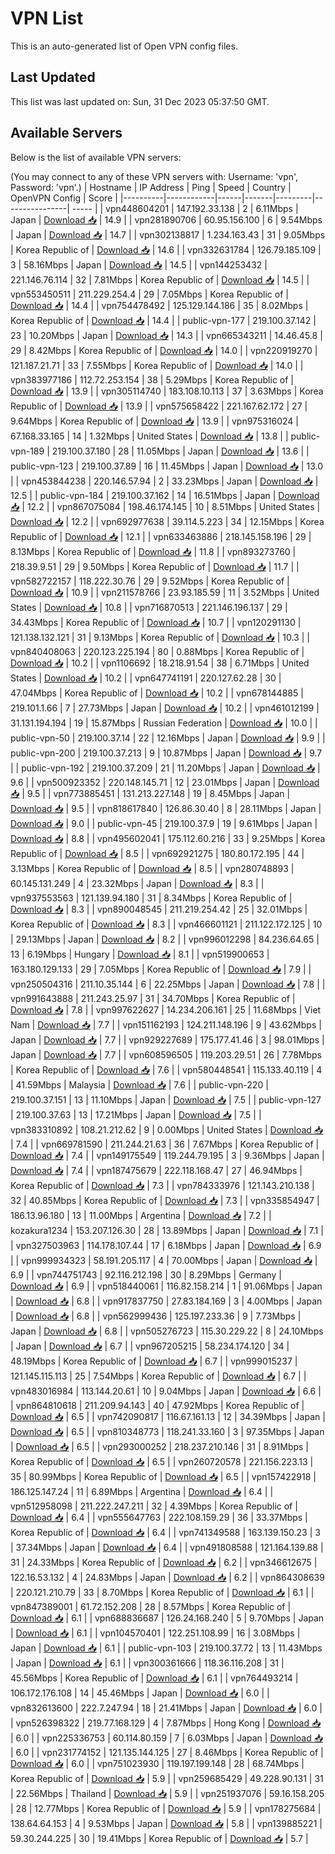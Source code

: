 # VPN List

This is an auto-generated list of Open VPN config files.

## Last Updated

This list was last updated on: Sun, 31 Dec 2023 05:37:50 GMT.

## Available Servers

Below is the list of available VPN servers:

(You may connect to any of these VPN servers with: Username: 'vpn', Password: 'vpn'.)
| Hostname | IP Address | Ping | Speed | Country | OpenVPN Config | Score |
|----------|------------|------|-------|---------|----------------| ----- |
| vpn448604201 | 147.192.33.138 | 2 | 6.11Mbps | Japan | [Download 📥](./configs/server_0_JP.ovpn) | 14.9 |
| vpn281890706 | 60.95.156.100 | 6 | 9.54Mbps | Japan | [Download 📥](./configs/server_1_JP.ovpn) | 14.7 |
| vpn302138817 | 1.234.163.43 | 31 | 9.05Mbps | Korea Republic of | [Download 📥](./configs/server_2_KR.ovpn) | 14.6 |
| vpn332631784 | 126.79.185.109 | 3 | 58.16Mbps | Japan | [Download 📥](./configs/server_3_JP.ovpn) | 14.5 |
| vpn144253432 | 221.146.76.114 | 32 | 7.81Mbps | Korea Republic of | [Download 📥](./configs/server_4_KR.ovpn) | 14.5 |
| vpn553450511 | 211.229.254.4 | 29 | 7.05Mbps | Korea Republic of | [Download 📥](./configs/server_5_KR.ovpn) | 14.4 |
| vpn754478492 | 125.129.144.186 | 35 | 8.02Mbps | Korea Republic of | [Download 📥](./configs/server_6_KR.ovpn) | 14.4 |
| public-vpn-177 | 219.100.37.142 | 23 | 10.20Mbps | Japan | [Download 📥](./configs/server_7_JP.ovpn) | 14.3 |
| vpn665343211 | 14.46.45.8 | 29 | 8.42Mbps | Korea Republic of | [Download 📥](./configs/server_8_KR.ovpn) | 14.0 |
| vpn220919270 | 121.187.21.71 | 33 | 7.55Mbps | Korea Republic of | [Download 📥](./configs/server_9_KR.ovpn) | 14.0 |
| vpn383977186 | 112.72.253.154 | 38 | 5.29Mbps | Korea Republic of | [Download 📥](./configs/server_10_KR.ovpn) | 13.9 |
| vpn305114740 | 183.108.10.113 | 37 | 3.63Mbps | Korea Republic of | [Download 📥](./configs/server_11_KR.ovpn) | 13.9 |
| vpn575658422 | 221.167.62.172 | 27 | 9.64Mbps | Korea Republic of | [Download 📥](./configs/server_12_KR.ovpn) | 13.9 |
| vpn975316024 | 67.168.33.165 | 14 | 1.32Mbps | United States | [Download 📥](./configs/server_13_US.ovpn) | 13.8 |
| public-vpn-189 | 219.100.37.180 | 28 | 11.05Mbps | Japan | [Download 📥](./configs/server_14_JP.ovpn) | 13.6 |
| public-vpn-123 | 219.100.37.89 | 16 | 11.45Mbps | Japan | [Download 📥](./configs/server_15_JP.ovpn) | 13.0 |
| vpn453844238 | 220.146.57.94 | 2 | 33.23Mbps | Japan | [Download 📥](./configs/server_16_JP.ovpn) | 12.5 |
| public-vpn-184 | 219.100.37.162 | 14 | 16.51Mbps | Japan | [Download 📥](./configs/server_17_JP.ovpn) | 12.2 |
| vpn867075084 | 198.46.174.145 | 10 | 8.51Mbps | United States | [Download 📥](./configs/server_18_US.ovpn) | 12.2 |
| vpn692977638 | 39.114.5.223 | 34 | 12.15Mbps | Korea Republic of | [Download 📥](./configs/server_19_KR.ovpn) | 12.1 |
| vpn633463886 | 218.145.158.196 | 29 | 8.13Mbps | Korea Republic of | [Download 📥](./configs/server_20_KR.ovpn) | 11.8 |
| vpn893273760 | 218.39.9.51 | 29 | 9.50Mbps | Korea Republic of | [Download 📥](./configs/server_21_KR.ovpn) | 11.7 |
| vpn582722157 | 118.222.30.76 | 29 | 9.52Mbps | Korea Republic of | [Download 📥](./configs/server_22_KR.ovpn) | 10.9 |
| vpn211578766 | 23.93.185.59 | 11 | 3.52Mbps | United States | [Download 📥](./configs/server_23_US.ovpn) | 10.8 |
| vpn716870513 | 221.146.196.137 | 29 | 34.43Mbps | Korea Republic of | [Download 📥](./configs/server_24_KR.ovpn) | 10.7 |
| vpn120291130 | 121.138.132.121 | 31 | 9.13Mbps | Korea Republic of | [Download 📥](./configs/server_25_KR.ovpn) | 10.3 |
| vpn840408063 | 220.123.225.194 | 80 | 0.88Mbps | Korea Republic of | [Download 📥](./configs/server_26_KR.ovpn) | 10.2 |
| vpn1106692 | 18.218.91.54 | 38 | 6.71Mbps | United States | [Download 📥](./configs/server_27_US.ovpn) | 10.2 |
| vpn647741191 | 220.127.62.28 | 30 | 47.04Mbps | Korea Republic of | [Download 📥](./configs/server_28_KR.ovpn) | 10.2 |
| vpn678144885 | 219.101.1.66 | 7 | 27.73Mbps | Japan | [Download 📥](./configs/server_29_JP.ovpn) | 10.2 |
| vpn461012199 | 31.131.194.194 | 19 | 15.87Mbps | Russian Federation | [Download 📥](./configs/server_30_RU.ovpn) | 10.0 |
| public-vpn-50 | 219.100.37.14 | 22 | 12.16Mbps | Japan | [Download 📥](./configs/server_31_JP.ovpn) | 9.9 |
| public-vpn-200 | 219.100.37.213 | 9 | 10.87Mbps | Japan | [Download 📥](./configs/server_32_JP.ovpn) | 9.7 |
| public-vpn-192 | 219.100.37.209 | 21 | 11.20Mbps | Japan | [Download 📥](./configs/server_33_JP.ovpn) | 9.6 |
| vpn500923352 | 220.148.145.71 | 12 | 23.01Mbps | Japan | [Download 📥](./configs/server_34_JP.ovpn) | 9.5 |
| vpn773885451 | 131.213.227.148 | 19 | 8.45Mbps | Japan | [Download 📥](./configs/server_35_JP.ovpn) | 9.5 |
| vpn818617840 | 126.86.30.40 | 8 | 28.11Mbps | Japan | [Download 📥](./configs/server_36_JP.ovpn) | 9.0 |
| public-vpn-45 | 219.100.37.9 | 19 | 9.61Mbps | Japan | [Download 📥](./configs/server_37_JP.ovpn) | 8.8 |
| vpn495602041 | 175.112.60.216 | 33 | 9.25Mbps | Korea Republic of | [Download 📥](./configs/server_38_KR.ovpn) | 8.5 |
| vpn692921275 | 180.80.172.195 | 44 | 3.13Mbps | Korea Republic of | [Download 📥](./configs/server_39_KR.ovpn) | 8.5 |
| vpn280748893 | 60.145.131.249 | 4 | 23.32Mbps | Japan | [Download 📥](./configs/server_40_JP.ovpn) | 8.3 |
| vpn937553563 | 121.139.94.180 | 31 | 8.34Mbps | Korea Republic of | [Download 📥](./configs/server_41_KR.ovpn) | 8.3 |
| vpn890048545 | 211.219.254.42 | 25 | 32.01Mbps | Korea Republic of | [Download 📥](./configs/server_42_KR.ovpn) | 8.3 |
| vpn466601121 | 211.122.172.125 | 10 | 29.13Mbps | Japan | [Download 📥](./configs/server_43_JP.ovpn) | 8.2 |
| vpn996012298 | 84.236.64.65 | 13 | 6.19Mbps | Hungary | [Download 📥](./configs/server_44_HU.ovpn) | 8.1 |
| vpn519900653 | 163.180.129.133 | 29 | 7.05Mbps | Korea Republic of | [Download 📥](./configs/server_45_KR.ovpn) | 7.9 |
| vpn250504316 | 211.10.35.144 | 6 | 22.25Mbps | Japan | [Download 📥](./configs/server_46_JP.ovpn) | 7.8 |
| vpn991643888 | 211.243.25.97 | 31 | 34.70Mbps | Korea Republic of | [Download 📥](./configs/server_47_KR.ovpn) | 7.8 |
| vpn997622627 | 14.234.206.161 | 25 | 11.68Mbps | Viet Nam | [Download 📥](./configs/server_48_VN.ovpn) | 7.7 |
| vpn151162193 | 124.211.148.196 | 9 | 43.62Mbps | Japan | [Download 📥](./configs/server_49_JP.ovpn) | 7.7 |
| vpn929227689 | 175.177.41.46 | 3 | 98.01Mbps | Japan | [Download 📥](./configs/server_50_JP.ovpn) | 7.7 |
| vpn608596505 | 119.203.29.51 | 26 | 7.78Mbps | Korea Republic of | [Download 📥](./configs/server_51_KR.ovpn) | 7.6 |
| vpn580448541 | 115.133.40.119 | 4 | 41.59Mbps | Malaysia | [Download 📥](./configs/server_52_MY.ovpn) | 7.6 |
| public-vpn-220 | 219.100.37.151 | 13 | 11.10Mbps | Japan | [Download 📥](./configs/server_53_JP.ovpn) | 7.5 |
| public-vpn-127 | 219.100.37.63 | 13 | 17.21Mbps | Japan | [Download 📥](./configs/server_54_JP.ovpn) | 7.5 |
| vpn383310892 | 108.21.212.62 | 9 | 0.00Mbps | United States | [Download 📥](./configs/server_55_US.ovpn) | 7.4 |
| vpn669781590 | 211.244.21.63 | 36 | 7.67Mbps | Korea Republic of | [Download 📥](./configs/server_56_KR.ovpn) | 7.4 |
| vpn149175549 | 119.244.79.195 | 3 | 9.36Mbps | Japan | [Download 📥](./configs/server_57_JP.ovpn) | 7.4 |
| vpn187475679 | 222.118.168.47 | 27 | 46.94Mbps | Korea Republic of | [Download 📥](./configs/server_58_KR.ovpn) | 7.3 |
| vpn784333976 | 121.143.210.138 | 32 | 40.85Mbps | Korea Republic of | [Download 📥](./configs/server_59_KR.ovpn) | 7.3 |
| vpn335854947 | 186.13.96.180 | 13 | 11.00Mbps | Argentina | [Download 📥](./configs/server_60_AR.ovpn) | 7.2 |
| kozakura1234 | 153.207.126.30 | 28 | 13.89Mbps | Japan | [Download 📥](./configs/server_61_JP.ovpn) | 7.1 |
| vpn327503963 | 114.178.107.44 | 17 | 6.18Mbps | Japan | [Download 📥](./configs/server_62_JP.ovpn) | 6.9 |
| vpn999934323 | 58.191.205.117 | 4 | 70.00Mbps | Japan | [Download 📥](./configs/server_63_JP.ovpn) | 6.9 |
| vpn744751743 | 92.116.212.198 | 30 | 8.29Mbps | Germany | [Download 📥](./configs/server_64_DE.ovpn) | 6.9 |
| vpn518440061 | 116.82.158.214 | 1 | 91.06Mbps | Japan | [Download 📥](./configs/server_65_JP.ovpn) | 6.8 |
| vpn917837750 | 27.83.184.169 | 3 | 4.00Mbps | Japan | [Download 📥](./configs/server_66_JP.ovpn) | 6.8 |
| vpn562999436 | 125.197.233.36 | 9 | 7.73Mbps | Japan | [Download 📥](./configs/server_67_JP.ovpn) | 6.8 |
| vpn505276723 | 115.30.229.22 | 8 | 24.10Mbps | Japan | [Download 📥](./configs/server_68_JP.ovpn) | 6.7 |
| vpn967205215 | 58.234.174.120 | 34 | 48.19Mbps | Korea Republic of | [Download 📥](./configs/server_69_KR.ovpn) | 6.7 |
| vpn999015237 | 121.145.115.113 | 25 | 7.54Mbps | Korea Republic of | [Download 📥](./configs/server_70_KR.ovpn) | 6.7 |
| vpn483016984 | 113.144.20.61 | 10 | 9.04Mbps | Japan | [Download 📥](./configs/server_71_JP.ovpn) | 6.6 |
| vpn864810618 | 211.209.94.143 | 40 | 47.92Mbps | Korea Republic of | [Download 📥](./configs/server_72_KR.ovpn) | 6.5 |
| vpn742090817 | 116.67.161.13 | 12 | 34.39Mbps | Japan | [Download 📥](./configs/server_73_JP.ovpn) | 6.5 |
| vpn810348773 | 118.241.33.160 | 3 | 97.35Mbps | Japan | [Download 📥](./configs/server_74_JP.ovpn) | 6.5 |
| vpn293000252 | 218.237.210.146 | 31 | 8.91Mbps | Korea Republic of | [Download 📥](./configs/server_75_KR.ovpn) | 6.5 |
| vpn260720578 | 221.156.223.13 | 35 | 80.99Mbps | Korea Republic of | [Download 📥](./configs/server_76_KR.ovpn) | 6.5 |
| vpn157422918 | 186.125.147.24 | 11 | 6.89Mbps | Argentina | [Download 📥](./configs/server_77_AR.ovpn) | 6.4 |
| vpn512958098 | 211.222.247.211 | 32 | 4.39Mbps | Korea Republic of | [Download 📥](./configs/server_78_KR.ovpn) | 6.4 |
| vpn555647763 | 222.108.159.29 | 36 | 33.37Mbps | Korea Republic of | [Download 📥](./configs/server_79_KR.ovpn) | 6.4 |
| vpn741349588 | 163.139.150.23 | 3 | 37.34Mbps | Japan | [Download 📥](./configs/server_80_JP.ovpn) | 6.4 |
| vpn491808588 | 121.164.139.88 | 31 | 24.33Mbps | Korea Republic of | [Download 📥](./configs/server_81_KR.ovpn) | 6.2 |
| vpn346612675 | 122.16.53.132 | 4 | 24.83Mbps | Japan | [Download 📥](./configs/server_82_JP.ovpn) | 6.2 |
| vpn864308639 | 220.121.210.79 | 33 | 8.70Mbps | Korea Republic of | [Download 📥](./configs/server_83_KR.ovpn) | 6.1 |
| vpn847389001 | 61.72.152.208 | 28 | 8.57Mbps | Korea Republic of | [Download 📥](./configs/server_84_KR.ovpn) | 6.1 |
| vpn688836687 | 126.24.168.240 | 5 | 9.70Mbps | Japan | [Download 📥](./configs/server_85_JP.ovpn) | 6.1 |
| vpn104570401 | 122.251.108.99 | 16 | 3.08Mbps | Japan | [Download 📥](./configs/server_86_JP.ovpn) | 6.1 |
| public-vpn-103 | 219.100.37.72 | 13 | 11.43Mbps | Japan | [Download 📥](./configs/server_87_JP.ovpn) | 6.1 |
| vpn300361666 | 118.36.116.208 | 31 | 45.56Mbps | Korea Republic of | [Download 📥](./configs/server_88_KR.ovpn) | 6.1 |
| vpn764493214 | 106.172.176.108 | 14 | 45.46Mbps | Japan | [Download 📥](./configs/server_89_JP.ovpn) | 6.0 |
| vpn832613600 | 222.7.247.94 | 18 | 21.41Mbps | Japan | [Download 📥](./configs/server_90_JP.ovpn) | 6.0 |
| vpn526398322 | 219.77.168.129 | 4 | 7.87Mbps | Hong Kong | [Download 📥](./configs/server_91_HK.ovpn) | 6.0 |
| vpn225336753 | 60.114.80.159 | 7 | 6.03Mbps | Japan | [Download 📥](./configs/server_92_JP.ovpn) | 6.0 |
| vpn231774152 | 121.135.144.125 | 27 | 8.46Mbps | Korea Republic of | [Download 📥](./configs/server_93_KR.ovpn) | 6.0 |
| vpn751023930 | 119.197.199.148 | 28 | 68.74Mbps | Korea Republic of | [Download 📥](./configs/server_94_KR.ovpn) | 5.9 |
| vpn259685429 | 49.228.90.131 | 31 | 22.56Mbps | Thailand | [Download 📥](./configs/server_95_TH.ovpn) | 5.9 |
| vpn251937076 | 59.16.158.205 | 28 | 12.77Mbps | Korea Republic of | [Download 📥](./configs/server_96_KR.ovpn) | 5.9 |
| vpn178275684 | 138.64.64.153 | 4 | 9.53Mbps | Japan | [Download 📥](./configs/server_97_JP.ovpn) | 5.8 |
| vpn139885221 | 59.30.244.225 | 30 | 19.41Mbps | Korea Republic of | [Download 📥](./configs/server_98_KR.ovpn) | 5.7 |
